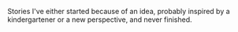 Stories I've either started because of an idea, probably inspired by a kindergartener or a new perspective, and never finished.
